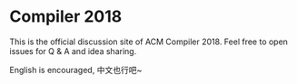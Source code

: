 # Compiler 2018

This is the official discussion site of ACM Compiler 2018.
Feel free to open issues for Q & A and idea sharing.

English is encouraged, 中文也行吧~
